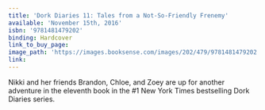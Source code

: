 ```yaml
---
title: 'Dork Diaries 11: Tales from a Not-So-Friendly Frenemy'
available: 'November 15th, 2016'
isbn: '9781481479202'
binding: Hardcover
link_to_buy_page:
image_path: 'https://images.booksense.com/images/202/479/9781481479202.jpg'
link:
---
```



Nikki and her friends Brandon, Chloe, and Zoey are up for another adventure in the eleventh book in the #1 New York Times bestselling Dork Diaries series.